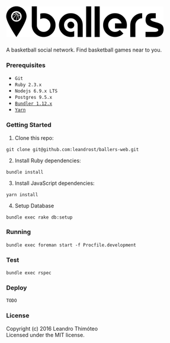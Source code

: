 # ![Ballers](media/logo.png)

A basketball social network. Find basketball games near to you.

### Prerequisites
* `Git`
* `Ruby 2.3.x`
* `Nodejs 6.9.x LTS`
* `Postgres 9.5.x`
* [`Bundler 1.12.x`](http://bundler.io/)
* [`Yarn`](https://yarnpkg.com/)

### Getting Started
1. Clone this repo:
```
git clone git@github.com:leandrost/ballers-web.git
```
2. Install Ruby dependencies:
```
bundle install
```
3. Install JavaScript dependencies:
```
yarn install
```
4. Setup Database
```
bundle exec rake db:setup
```

### Running
```
bundle exec foreman start -f Procfile.development
```

### Test
```
bundle exec rspec
```

### Deploy
```
TODO
```

### License

Copyright (c) 2016 Leandro Thimóteo<br/>
Licensed under the MIT license.

